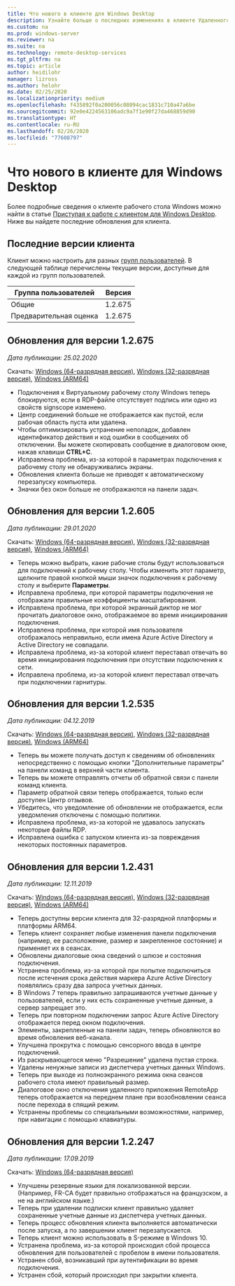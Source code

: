 ```yaml
---
title: Что нового в клиенте для Windows Desktop
description: Узнайте больше о последних изменениях в клиенте Удаленного рабочего стола для Windows Desktop.
ms.custom: na
ms.prod: windows-server
ms.reviewer: na
ms.suite: na
ms.technology: remote-desktop-services
ms.tgt_pltfrm: na
ms.topic: article
author: heidilohr
manager: lizross
ms.author: helohr
ms.date: 02/25/2020
ms.localizationpriority: medium
ms.openlocfilehash: f435892f0a200056c08094cac1831c710a47a6be
ms.sourcegitcommit: 92e0e4224563106adc9a7f1e90f27da468859d90
ms.translationtype: HT
ms.contentlocale: ru-RU
ms.lasthandoff: 02/26/2020
ms.locfileid: "77608797"
---
```

# <a name="whats-new-in-the-windows-desktop-client"></a>Что нового в клиенте для Windows Desktop

Более подробные сведения о клиенте рабочего стола Windows можно найти в статье [Приступая к работе с клиентом для Windows Desktop](windowsdesktop.md). Ниже вы найдете последние обновления для клиента.

## <a name="latest-client-versions"></a>Последние версии клиента

Клиент можно настроить для разных [групп пользователей](windowsdesktop-admin.md#configure-user-groups). В следующей таблице перечислены текущие версии, доступные для каждой из групп пользователей.

|Группа пользователей |Версия  |
|-----------|---------|
|Общие     |1.2.675  |
|Предварительная оценка    |1.2.675  |

## <a name="updates-for-version-12675"></a>Обновления для версии 1.2.675

*Дата публикации: 25.02.2020*

Скачать: [Windows (64-разрядная версия)](https://query.prod.cms.rt.microsoft.com/cms/api/am/binary/RE4qeak), [Windows (32-разрядная версия)](https://query.prod.cms.rt.microsoft.com/cms/api/am/binary/RE4qm7h), [Windows (ARM64)](https://query.prod.cms.rt.microsoft.com/cms/api/am/binary/RE4qm7g)

- Подключения к Виртуальному рабочему столу Windows теперь блокируются, если в RDP-файле отсутствует подпись или одно из свойств signscope изменено.
- Центр соединений больше не отображается как пустой, если рабочая область пуста или удалена.
- Чтобы оптимизировать устранение неполадок, добавлен идентификатор действия и код ошибки в сообщениях об отключении. Вы можете скопировать сообщение в диалоговом окне, нажав клавиши **CTRL+C**.
- Исправлена проблема, из-за которой в параметрах подключения к рабочему столу не обнаруживались экраны.
- Обновления клиента больше не приводят к автоматическому перезапуску компьютера.
- Значки без окон больше не отображаются на панели задач.

## <a name="updates-for-version-12605"></a>Обновления для версии 1.2.605

*Дата публикации: 29.01.2020*

Скачать: [Windows (64-разрядная версия)](https://query.prod.cms.rt.microsoft.com/cms/api/am/binary/RE4oHrD), [Windows (32-разрядная версия)](https://query.prod.cms.rt.microsoft.com/cms/api/am/binary/RE4oJZs), [Windows (ARM64)](https://query.prod.cms.rt.microsoft.com/cms/api/am/binary/RE4oXhD)

- Теперь можно выбрать, какие рабочие столы будут использоваться для подключений к рабочему столу. Чтобы изменить этот параметр, щелкните правой кнопкой мыши значок подключения к рабочему столу и выберите **Параметры**.
- Исправлена проблема, при которой параметры подключения не отображали правильные коэффициенты масштабирования.
- Исправлена проблема, при которой экранный диктор не мог прочитать диалоговое окно, отображаемое во время инициирования подключения.
- Исправлена проблема, при которой имя пользователя отображалось неправильно, если имена Azure Active Directory и Active Directory не совпадали.
- Исправлена проблема, из-за которой клиент переставал отвечать во время инициирования подключения при отсутствии подключения к сети.
- Исправлена проблема, из-за которой клиент переставал отвечать при подключении гарнитуры.

## <a name="updates-for-version-12535"></a>Обновления для версии 1.2.535

*Дата публикации: 04.12.2019*

Скачать: [Windows (64-разрядная версия)](https://query.prod.cms.rt.microsoft.com/cms/api/am/binary/RE4k7jH), [Windows (32-разрядная версия)](https://query.prod.cms.rt.microsoft.com/cms/api/am/binary/RE4k7jL), [Windows (ARM64)](https://query.prod.cms.rt.microsoft.com/cms/api/am/binary/RE4k27O)

- Теперь вы можете получать доступ к сведениям об обновлениях непосредственно с помощью кнопки "Дополнительные параметры" на панели команд в верхней части клиента.
- Теперь вы можете отправлять отчеты об обратной связи с панели команд клиента.
- Параметр обратной связи теперь отображается, только если доступен Центр отзывов.
- Убедитесь, что уведомление об обновлении не отображается, если уведомления отключены с помощью политики.
- Исправлена проблема, из-за которой не удавалось запускать некоторые файлы RDP.
- Исправлена ошибка с запуском клиента из-за повреждения некоторых постоянных параметров.

## <a name="updates-for-version-12431"></a>Обновления для версии 1.2.431

*Дата публикации: 12.11.2019*

Скачать: [Windows (64-разрядная версия)](https://query.prod.cms.rt.microsoft.com/cms/api/am/binary/RE48kow), [Windows (32-разрядная версия)](https://query.prod.cms.rt.microsoft.com/cms/api/am/binary/RE48koA), [Windows (ARM64)](https://query.prod.cms.rt.microsoft.com/cms/api/am/binary/RE48zYj)

- Теперь доступны версии клиента для 32-разрядной платформы и платформы ARM64.
- Теперь клиент сохраняет любые изменения панели подключения (например, ее расположение, размер и закрепленное состояние) и применяет их в сеансах.
- Обновлены диалоговые окна сведений о шлюзе и состояния подключения.
- Устранена проблема, из-за которой при попытке подключиться после истечения срока действия маркера Azure Active Directory появлялись сразу два запроса учетных данных.
- В Windows 7 теперь правильно запрашиваются учетные данные у пользователей, если у них есть сохраненные учетные данные, а сервер запрещает это.
- Теперь при повторном подключении запрос Azure Active Directory отображается перед окном подключения.
- Элементы, закрепленные на панели задач, теперь обновляются во время обновления веб-канала.
- Улучшена прокрутка с помощью сенсорного ввода в центре подключений.
- Из раскрывающегося меню "Разрешение" удалена пустая строка.
- Удалены ненужные записи из диспетчера учетных данных Windows.
- Теперь при выходе из полноэкранного режима окна сеансов рабочего стола имеют правильный размер.
- Диалоговое окно отключения удаленного приложения RemoteApp теперь отображается на переднем плане при возобновлении сеанса после перехода в спящий режим.
- Устранены проблемы со специальными возможностями, например, при навигации с помощью клавиатуры.

## <a name="updates-for-version-12247"></a>Обновления для версии 1.2.247

*Дата публикации: 17.09.2019*

Скачать: [Windows (64-разрядная версия)](https://query.prod.cms.rt.microsoft.com/cms/api/am/binary/RE3LkSa)

- Улучшены резервные языки для локализованной версии. (Например, FR-CA будет правильно отображаться на французском, а не на английском языке.)
- Теперь при удалении подписки клиент правильно удаляет сохраненные учетные данные из диспетчера учетных данных.
- Теперь процесс обновления клиента выполняется автоматически после запуска, а по завершении клиент перезапускается.
- Теперь клиент можно использовать в S-режиме в Windows 10.
- Устранена проблема, из-за которой происходил сбой процесса обновления для пользователей с пробелом в имени пользователя.
- Устранен сбой, возникавший при аутентификации во время подключения.
- Устранен сбой, который происходил при закрытии клиента.
